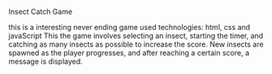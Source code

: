 Insect Catch Game

this is a interesting never ending game
used technologies: html, css and javaScript
This the game involves selecting an insect, starting the timer, and catching as many insects as possible to increase the score.
New insects are spawned as the player progresses, and after reaching a certain score, a message is displayed.
